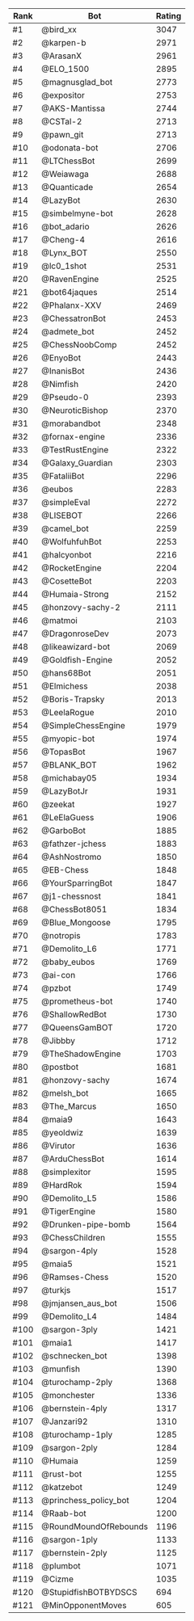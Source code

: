 Rank|Bot|Rating
---|---|---
#1|@bird_xx|3047
#2|@karpen-b|2971
#3|@ArasanX|2961
#4|@ELO_1500|2895
#5|@magnusglad_bot|2773
#6|@expositor|2753
#7|@AKS-Mantissa|2744
#8|@CSTal-2|2713
#9|@pawn_git|2713
#10|@odonata-bot|2706
#11|@LTChessBot|2699
#12|@Weiawaga|2688
#13|@Quanticade|2654
#14|@LazyBot|2630
#15|@simbelmyne-bot|2628
#16|@bot_adario|2626
#17|@Cheng-4|2616
#18|@Lynx_BOT|2550
#19|@lc0_1shot|2531
#20|@RavenEngine|2525
#21|@bot64jaques|2514
#22|@Phalanx-XXV|2469
#23|@ChessatronBot|2453
#24|@admete_bot|2452
#25|@ChessNoobComp|2452
#26|@EnyoBot|2443
#27|@InanisBot|2436
#28|@Nimfish|2420
#29|@Pseudo-0|2393
#30|@NeuroticBishop|2370
#31|@morabandbot|2348
#32|@fornax-engine|2336
#33|@TestRustEngine|2322
#34|@Galaxy_Guardian|2303
#35|@FataliiBot|2296
#36|@eubos|2283
#37|@simpleEval|2272
#38|@LISEBOT|2266
#39|@camel_bot|2259
#40|@WolfuhfuhBot|2253
#41|@halcyonbot|2216
#42|@RocketEngine|2204
#43|@CosetteBot|2203
#44|@Humaia-Strong|2152
#45|@honzovy-sachy-2|2111
#46|@matmoi|2103
#47|@DragonroseDev|2073
#48|@likeawizard-bot|2069
#49|@Goldfish-Engine|2052
#50|@hans68Bot|2051
#51|@Elmichess|2038
#52|@Boris-Trapsky|2013
#53|@LeelaRogue|2010
#54|@SimpleChessEngine|1979
#55|@myopic-bot|1974
#56|@TopasBot|1967
#57|@BLANK_BOT|1962
#58|@michabay05|1934
#59|@LazyBotJr|1931
#60|@zeekat|1927
#61|@LeElaGuess|1906
#62|@GarboBot|1885
#63|@fathzer-jchess|1883
#64|@AshNostromo|1850
#65|@EB-Chess|1848
#66|@YourSparringBot|1847
#67|@j1-chessnost|1841
#68|@ChessBot8051|1834
#69|@Blue_Mongoose|1795
#70|@notropis|1783
#71|@Demolito_L6|1771
#72|@baby_eubos|1769
#73|@ai-con|1766
#74|@pzbot|1749
#75|@prometheus-bot|1740
#76|@ShallowRedBot|1730
#77|@QueensGamBOT|1720
#78|@Jibbby|1712
#79|@TheShadowEngine|1703
#80|@postbot|1681
#81|@honzovy-sachy|1674
#82|@melsh_bot|1665
#83|@The_Marcus|1650
#84|@maia9|1643
#85|@yeoldwiz|1639
#86|@Virutor|1636
#87|@ArduChessBot|1614
#88|@simplexitor|1595
#89|@HardRok|1594
#90|@Demolito_L5|1586
#91|@TigerEngine|1580
#92|@Drunken-pipe-bomb|1564
#93|@ChessChildren|1555
#94|@sargon-4ply|1528
#95|@maia5|1521
#96|@Ramses-Chess|1520
#97|@turkjs|1517
#98|@jmjansen_aus_bot|1506
#99|@Demolito_L4|1484
#100|@sargon-3ply|1421
#101|@maia1|1417
#102|@schnecken_bot|1398
#103|@munfish|1390
#104|@turochamp-2ply|1368
#105|@monchester|1336
#106|@bernstein-4ply|1317
#107|@Janzari92|1310
#108|@turochamp-1ply|1285
#109|@sargon-2ply|1284
#110|@Humaia|1259
#111|@rust-bot|1255
#112|@katzebot|1249
#113|@princhess_policy_bot|1204
#114|@Raab-bot|1200
#115|@RoundMoundOfRebounds|1196
#116|@sargon-1ply|1133
#117|@bernstein-2ply|1125
#118|@plumbot|1071
#119|@Cizme|1035
#120|@StupidfishBOTBYDSCS|694
#121|@MinOpponentMoves|605
